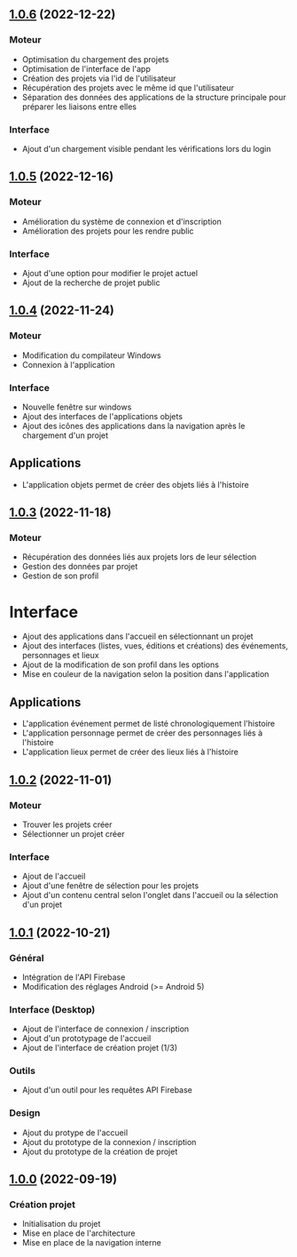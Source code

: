 ## [1.0.6]() (2022-12-22)

### Moteur

* Optimisation du chargement des projets
* Optimisation de l'interface de l'app
* Création des projets via l'id de l'utilisateur
* Récupération des projets avec le même id que l'utilisateur
* Séparation des données des applications de la structure principale pour préparer les liaisons entre elles

### Interface

* Ajout d'un chargement visible pendant les vérifications lors du login

## [1.0.5]() (2022-12-16)

### Moteur

* Amélioration du système de connexion et d'inscription
* Amélioration des projets pour les rendre public

### Interface

* Ajout d'une option pour modifier le projet actuel
* Ajout de la recherche de projet public

## [1.0.4]() (2022-11-24)

### Moteur

* Modification du compilateur Windows
* Connexion à l'application

### Interface

* Nouvelle fenêtre sur windows
* Ajout des interfaces de l'applications objets
* Ajout des icônes des applications dans la navigation après le chargement d'un projet

## Applications

* L'application objets permet de créer des objets liés à l'histoire

## [1.0.3]() (2022-11-18)

### Moteur

* Récupération des données liés aux projets lors de leur sélection
* Gestion des données par projet 
* Gestion de son profil

# Interface

* Ajout des applications dans l'accueil en sélectionnant un projet
* Ajout des interfaces (listes, vues, éditions et créations) des événements, personnages et lieux
* Ajout de la modification de son profil dans les options
* Mise en couleur de la navigation selon la position dans l'application

## Applications

* L'application événement permet de listé chronologiquement l'histoire
* L'application personnage permet de créer des personnages liés à l'histoire
* L'application lieux permet de créer des lieux liés à l'histoire

## [1.0.2]() (2022-11-01)

### Moteur

* Trouver les projets créer
* Sélectionner un projet créer

### Interface 

* Ajout de l'accueil
* Ajout d'une fenêtre de sélection pour les projets
* Ajout d'un contenu central selon l'onglet dans l'accueil ou la sélection d'un projet

## [1.0.1]() (2022-10-21)

### Général

* Intégration de l'API Firebase
* Modification des réglages Android (>= Android 5)

### Interface (Desktop)

* Ajout de l'interface de connexion / inscription
* Ajout d'un prototypage de l'accueil
* Ajout de l'interface de création projet (1/3)

### Outils

* Ajout d'un outil pour les requêtes API Firebase

### Design

* Ajout du protype de l'accueil
* Ajout du prototype de la connexion / inscription
* Ajout du prototype de la création de projet

## [1.0.0]() (2022-09-19)

### Création projet

* Initialisation du projet
* Mise en place de l'architecture
* Mise en place de la navigation interne